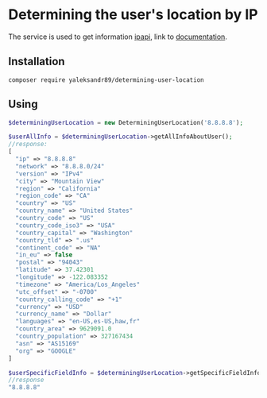 # Determining the user's location by IP

The service is used to get information [ipapi](https://ipapi.co/), link to [documentation](https://ipapi.co/api/?php#introduction).

## Installation

`composer require yaleksandr89/determining-user-location`

## Using

```php
$determiningUserLocation = new DeterminingUserLocation('8.8.8.8');

$userAllInfo = $determiningUserLocation->getAllInfoAboutUser();
//response:
[
  "ip" => "8.8.8.8"
  "network" => "8.8.8.0/24"
  "version" => "IPv4"
  "city" => "Mountain View"
  "region" => "California"
  "region_code" => "CA"
  "country" => "US"
  "country_name" => "United States"
  "country_code" => "US"
  "country_code_iso3" => "USA"
  "country_capital" => "Washington"
  "country_tld" => ".us"
  "continent_code" => "NA"
  "in_eu" => false
  "postal" => "94043"
  "latitude" => 37.42301
  "longitude" => -122.083352
  "timezone" => "America/Los_Angeles"
  "utc_offset" => "-0700"
  "country_calling_code" => "+1"
  "currency" => "USD"
  "currency_name" => "Dollar"
  "languages" => "en-US,es-US,haw,fr"
  "country_area" => 9629091.0
  "country_population" => 327167434
  "asn" => "AS15169"
  "org" => "GOOGLE"
]

$userSpecificFieldInfo = $determiningUserLocation->getSpecificFieldInfoAboutUser('ip');
//response
"8.8.8.8"
```
